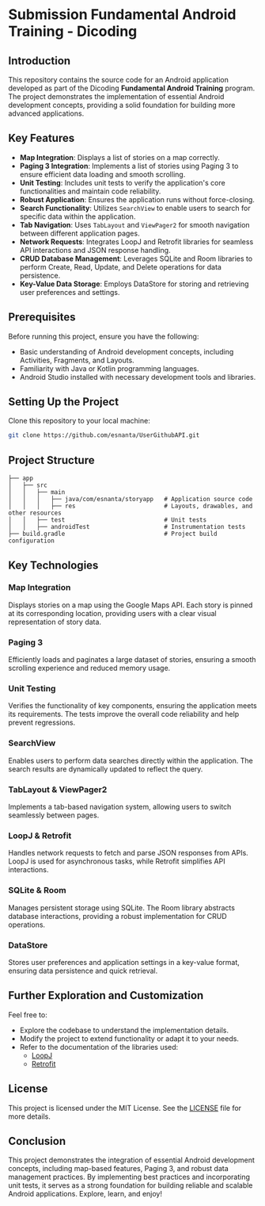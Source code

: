 # Submission Fundamental Android Training - Dicoding

## Introduction

This repository contains the source code for an Android application developed as part of the Dicoding **Fundamental Android Training** program. The project demonstrates the implementation of essential Android development concepts, providing a solid foundation for building more advanced applications.

## Key Features

- **Map Integration**: Displays a list of stories on a map correctly.
- **Paging 3 Integration**: Implements a list of stories using Paging 3 to ensure efficient data loading and smooth scrolling.
- **Unit Testing**: Includes unit tests to verify the application's core functionalities and maintain code reliability.
- **Robust Application**: Ensures the application runs without force-closing.
- **Search Functionality**: Utilizes `SearchView` to enable users to search for specific data within the application.
- **Tab Navigation**: Uses `TabLayout` and `ViewPager2` for smooth navigation between different application pages.
- **Network Requests**: Integrates LoopJ and Retrofit libraries for seamless API interactions and JSON response handling.
- **CRUD Database Management**: Leverages SQLite and Room libraries to perform Create, Read, Update, and Delete operations for data persistence.
- **Key-Value Data Storage**: Employs DataStore for storing and retrieving user preferences and settings.

## Prerequisites

Before running this project, ensure you have the following:

- Basic understanding of Android development concepts, including Activities, Fragments, and Layouts.
- Familiarity with Java or Kotlin programming languages.
- Android Studio installed with necessary development tools and libraries.

## Setting Up the Project

Clone this repository to your local machine:
   ```bash
   git clone https://github.com/esnanta/UserGithubAPI.git
   ```

## Project Structure

```plaintext
├── app
│   ├── src
│   │   ├── main
│   │   │   ├── java/com/esnanta/storyapp   # Application source code
│   │   │   ├── res                         # Layouts, drawables, and other resources
│   │   ├── test                            # Unit tests
│   │   ├── androidTest                     # Instrumentation tests
├── build.gradle                            # Project build configuration
```

## Key Technologies

### Map Integration
Displays stories on a map using the Google Maps API. Each story is pinned at its corresponding location, providing users with a clear visual representation of story data.

### Paging 3
Efficiently loads and paginates a large dataset of stories, ensuring a smooth scrolling experience and reduced memory usage.

### Unit Testing
Verifies the functionality of key components, ensuring the application meets its requirements. The tests improve the overall code reliability and help prevent regressions.

### SearchView
Enables users to perform data searches directly within the application. The search results are dynamically updated to reflect the query.

### TabLayout & ViewPager2
Implements a tab-based navigation system, allowing users to switch seamlessly between pages.

### LoopJ & Retrofit
Handles network requests to fetch and parse JSON responses from APIs. LoopJ is used for asynchronous tasks, while Retrofit simplifies API interactions.

### SQLite & Room
Manages persistent storage using SQLite. The Room library abstracts database interactions, providing a robust implementation for CRUD operations.

### DataStore
Stores user preferences and application settings in a key-value format, ensuring data persistence and quick retrieval.

## Further Exploration and Customization

Feel free to:

- Explore the codebase to understand the implementation details.
- Modify the project to extend functionality or adapt it to your needs.
- Refer to the documentation of the libraries used:
  - [LoopJ](https://loopj.com/)
  - [Retrofit](https://square.github.io/retrofit/)

## License

This project is licensed under the MIT License. See the [LICENSE](LICENSE) file for more details.

## Conclusion

This project demonstrates the integration of essential Android development concepts, including map-based features, Paging 3, and robust data management practices. By implementing best practices and incorporating unit tests, it serves as a strong foundation for building reliable and scalable Android applications. Explore, learn, and enjoy!
